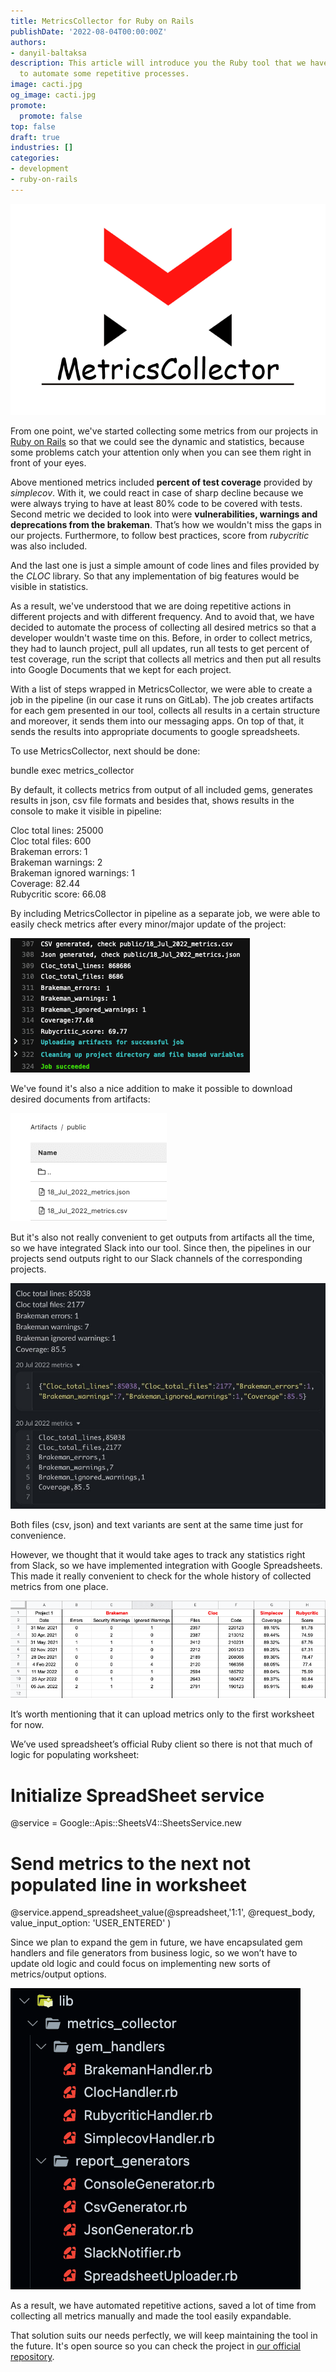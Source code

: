 ```yaml
---
title: MetricsCollector for Ruby on Rails
publishDate: '2022-08-04T00:00:00Z'
authors:
- danyil-baltaksa
description: This article will introduce you the Ruby tool that we have built at Anadea
  to automate some repetitive processes.
image: cacti.jpg
og_image: cacti.jpg
promote:
  promote: false
top: false
draft: true
industries: []
categories:
- development
- ruby-on-rails
---
```

![Metrics Collector](MetricsCollector.png)

From one point, we've started collecting some metrics from our projects in <a href="https://anadea.info/services/web-development/ruby-on-rails-development" target="_blank">Ruby on Rails</a> so that we could see the dynamic and statistics, because some problems catch your attention only when you can see them right in front of your eyes.

Above mentioned metrics included __percent of test coverage__ provided by _simplecov_. With it, we could react in case of sharp decline because we were always trying to have at least 80% code to be covered with tests. Second metric we decided to look into were __vulnerabilities, warnings and deprecations from the brakeman__. That’s how we wouldn't miss the gaps in our projects. Furthermore, to follow best practices, score from _rubycritic_ was also included.

And the last one is just a simple amount of code lines and files provided by the _CLOC_ library. So that any implementation of big features would be visible in statistics.

As a result, we've understood that we are doing repetitive actions in different projects and with different frequency. And to avoid that, we have decided to automate the process of collecting all desired metrics so that a developer wouldn't waste time on this. Before, in order to collect metrics, they had to launch project, pull all updates, run all tests to get percent of test coverage, run the script that collects all metrics and then put all results into Google Documents that we kept for each project.

With a list of steps wrapped in MetricsCollector, we were able to create a job in the pipeline (in our case it runs on GitLab). The job creates artifacts for each gem presented in our tool, collects all results in a certain structure and moreover, it sends them into our messaging apps. On top of that, it sends the results into appropriate documents to google spreadsheets.

To use MetricsCollector, next should be done:

  bundle exec metrics_collector

By default, it collects metrics from output of all included gems, generates results in json, csv file formats and besides that, shows results in the console to make it visible in pipeline:

Cloc total lines: 25000<br />
Cloc total files: 600<br />
Brakeman errors: 1<br />
Brakeman warnings: 2<br />
Brakeman ignored warnings: 1<br />
Coverage: 82.44<br />
Rubycritic score: 66.08

By including MetricsCollector in pipeline as a separate job, we were able to easily check metrics after every minor/major update of the project:

![MetricsCollector_1](MetricsCollector_1.png)

We've found it's also a nice addition to make it possible to download desired documents from artifacts:

![MetricsCollector_2](MetricsCollector_2.png)

But it's also not really convenient to get outputs from artifacts all the time, so we have integrated Slack into our tool. Since then, the pipelines in our projects send outputs right to our Slack channels of the corresponding projects.

![MetricsCollector_3](MetricsCollector_3.jpg)

Both files (csv, json) and text variants are sent at the same time just for convenience.

However, we thought that it would take ages to track any statistics right from Slack, so we have implemented integration with Google Spreadsheets. This made it really convenient to check for the whole history of collected metrics from one place.

![MetricsCollector_4](MetricsCollector_4.png)

It’s worth mentioning that it can upload metrics only to the first worksheet for now.

We’ve used spreadsheet’s official Ruby client so there is not that much of logic for populating worksheet:

  # Initialize SpreadSheet service
  @service = Google::Apis::SheetsV4::SheetsService.new
  # Send metrics to the next not populated line in worksheet
  @service.append_spreadsheet_value(@spreadsheet,'1:1', @request_body, value_input_option: 'USER_ENTERED' )

Since we plan to expand the gem in future, we have encapsulated gem handlers and file generators from business logic, so we won’t have to update old logic and could focus on implementing new sorts of metrics/output options.

![MetricsCollector_5](MetricsCollector_5.png)

As a result, we have automated repetitive actions, saved a lot of time from collecting all metrics manually and made the tool easily expandable.

That solution suits our needs perfectly, we will keep maintaining the tool in the future. It's open source so you can check the project in <a href="https://github.com/Anadea/metrics_collector" target="_blank">our official repository</a>.
